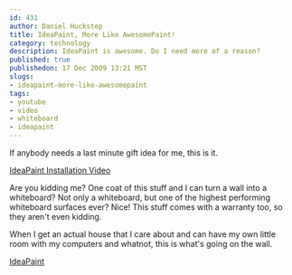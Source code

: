 ```yaml
--- 
id: 431
author: Daniel Huckstep
title: IdeaPaint, More Like AwesomePaint!
category: technology
description: IdeaPaint is awesome. Do I need more of a reason?
published: true
publishedon: 17 Dec 2009 13:21 MST
slugs: 
- ideapaint-more-like-awesomepaint
tags: 
- youtube
- video
- whiteboard
- ideapaint
---
```

If anybody needs a last minute gift idea for me, this is it.

[IdeaPaint Installation
Video](http://www.youtube.com/watch?v=WQXjaI4BeWw&feature=player_embedded)

Are you kidding me? One coat of this stuff and I can turn a wall into a
whiteboard? Not only a whiteboard, but one of the highest performing
whiteboard surfaces ever? Nice! This stuff comes with a warranty too, so
they aren't even kidding.

When I get an actual house that I care about and can have my own little
room with my computers and whatnot, this is what's going on the wall.

[IdeaPaint](http://ideapaint.com/site/index.html)
